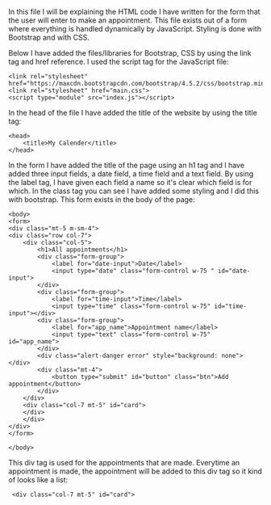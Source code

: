 In this file I will be explaining the HTML code I have written for the form that the user will enter to make
an appointment. This file exists out of a form where everything is handled dynamically by JavaScript. Styling is done
with Bootstrap and with CSS.

Below I have added the files/libraries for Bootstrap, CSS by using the link tag and href reference. I used the script
tag for the JavaScript file:

```
<link rel="stylesheet" href="https://maxcdn.bootstrapcdn.com/bootstrap/4.5.2/css/bootstrap.min.css">
<link rel="stylesheet" href="main.css">
<script type="module" src="index.js"></script>
```

In the head of the file I have added the title of the website by using the title tag:

```
<head>
    <title>My Calender</title>
</head> 
```

In the form I have added the title of the page using an h1 tag and I have added three input fields, a date field, a
time field and a text field. By using the label tag, I have given each field a name so it's clear which field is for
which. In the class tag you can see I have added some styling and I did this with bootstrap. This form exists in the
body
of the page:

```
<body>
<form>
<div class="mt-5 m-sm-4">
<div class="row col-7">
    <div class="col-5">
        <h1>All appointments</h1>
        <div class="form-group">
            <label for="date-input">Date</label>
            <input type="date" class="form-control w-75 " id="date-input">
        </div>
        <div class="form-group">
            <label for="time-input">Time</label>
            <input type="time" class="form-control w-75" id="time-input"></div>
        <div class="form-group">
            <label for="app_name">Appointment name</label>
            <input type="text" class="form-control w-75" id="app_name">
        </div>
        <div class="alert-danger error" style="background: none"></div>
        <div class="mt-4">
            <button type="submit" id="button" class="btn">Add appointment</button>
        </div>
    </div>
    <div class="col-7 mt-5" id="card">
    </div>
    </div>
</div>
</form>

</body>
```

This div tag is used for the appointments that are made. Everytime an appointment is made, the appointment will be added
to this div tag so it kind of looks like a list:

```
 <div class="col-7 mt-5" id="card">
```